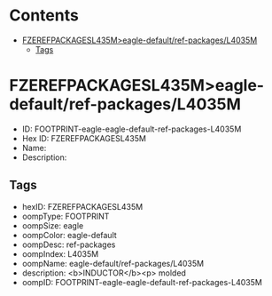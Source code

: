 



Contents
========

* [FZEREFPACKAGESL435M>eagle-default/ref-packages/L4035M](#fzerefpackagesl435meagle-defaultref-packagesl4035m)
	* [Tags](#tags)

# FZEREFPACKAGESL435M>eagle-default/ref-packages/L4035M

- ID: FOOTPRINT-eagle-eagle-default-ref-packages-L4035M
- Hex ID: FZEREFPACKAGESL435M
- Name: 
- Description: 

## Tags

- hexID: FZEREFPACKAGESL435M
- oompType: FOOTPRINT
- oompSize: eagle
- oompColor: eagle-default
- oompDesc: ref-packages
- oompIndex: L4035M
- oompName: eagle-default/ref-packages/L4035M
- description: &lt;b&gt;INDUCTOR&lt;/b&gt;&lt;p&gt;&#xD;
molded
- oompID: FOOTPRINT-eagle-eagle-default-ref-packages-L4035M
